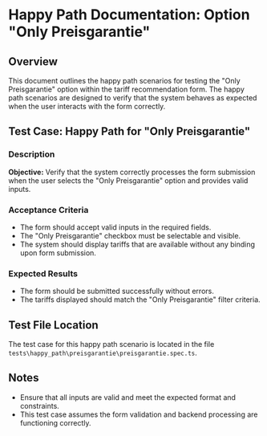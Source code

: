 # Happy Path Documentation: Option "Only Preisgarantie"

## Overview

This document outlines the happy path scenarios for testing the "Only Preisgarantie" option within the tariff recommendation form. 
The happy path scenarios are designed to verify that the system behaves as expected when the user interacts with the form correctly.

## Test Case: Happy Path for "Only Preisgarantie"

### Description
**Objective:** Verify that the system correctly processes the form submission when the user selects the "Only Preisgarantie" option and provides valid inputs.

### Acceptance Criteria
- The form should accept valid inputs in the required fields.
- The "Only Preisgarantie" checkbox must be selectable and visible. 
- The system should display tariffs that are available without any binding upon form submission.

### Expected Results
- The form should be submitted successfully without errors.
- The tariffs displayed should match the "Only Preisgarantie" filter criteria.

## Test File Location
The test case for this happy path scenario is located in the file `tests\happy_path\preisgarantie\preisgarantie.spec.ts`.

## Notes
- Ensure that all inputs are valid and meet the expected format and constraints.
- This test case assumes the form validation and backend processing are functioning correctly.